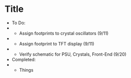 # Title
- To Do:
- - Assign footprints to crystal oscillators (9/11)
- - Assign footprint to TFT display (9/11)
- - Verify schematic for PSU, Crystals, Front-End (9/20)
- Completed:
- - Things
